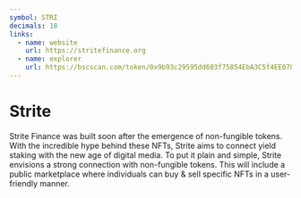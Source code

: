 ```yaml
---
symbol: STRI
decimals: 18
links:
  - name: website
    url: https://stritefinance.org
  - name: explorer
    url: https://bscscan.com/token/0x9b93c29595dd603f75854EbA3C5f4EE078EE4454
---
```


# Strite

Strite Finance was built soon after the emergence of non-fungible tokens. With the incredible hype behind these NFTs, Strite aims to connect yield staking with the new age of digital media. To put it plain and simple, Strite envisions a strong connection with non-fungible tokens. This will include a public marketplace where individuals can buy & sell specific NFTs in a user-friendly manner.
